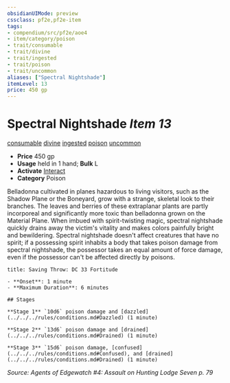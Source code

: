 ```yaml
---
obsidianUIMode: preview
cssclass: pf2e,pf2e-item
tags:
- compendium/src/pf2e/aoe4
- item/category/poison
- trait/consumable
- trait/divine
- trait/ingested
- trait/poison
- trait/uncommon
aliases: ["Spectral Nightshade"]
itemLevel: 13
price: 450 gp
---
```

# Spectral Nightshade *Item 13*  
[consumable](../../../rules/traits/consumable.md)  [divine](../../../rules/traits/divine.md)  [ingested](../../../rules/traits/ingested.md)  [poison](../../../rules/traits/poison.md)  [uncommon](../../../rules/traits/uncommon.md)  

- **Price** 450 gp
- **Usage** held in 1 hand; **Bulk** L
- **Activate** [Interact](../../../rules/actions/interact.md)
- **Category** Poison

Belladonna cultivated in planes hazardous to living visitors, such as the Shadow Plane or the Boneyard, grow with a strange, skeletal look to their branches. The leaves and berries of these extraplanar plants are partly incorporeal and significantly more toxic than belladonna grown on the Material Plane. When imbued with spirit-twisting magic, spectral nightshade quickly drains away the victim's vitality and makes colors painfully bright and bewildering. Spectral nightshade doesn't affect creatures that have no spirit; if a possessing spirit inhabits a body that takes poison damage from spectral nightshade, the possessor takes an equal amount of force damage, even if the possessor can't be affected directly by poisons.

```ad-inline-affliction
title: Saving Throw: DC 33 Fortitude

- **Onset**: 1 minute
- **Maximum Duration**: 6 minutes

## Stages

**Stage 1** `10d6` poison damage and [dazzled](../../../rules/conditions.md#Dazzled) (1 minute)

**Stage 2** `13d6` poison damage and [drained](../../../rules/conditions.md#Drained) (1 minute)

**Stage 3** `15d6` poison damage, [confused](../../../rules/conditions.md#Confused), and [drained](../../../rules/conditions.md#Drained) (1 minute)
```

*Source: Agents of Edgewatch #4: Assault on Hunting Lodge Seven p. 79*
